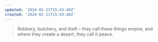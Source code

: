 ```yaml
---
updated: '2024-02-21T15:43:40Z'
created: '2024-02-21T15:43:40Z'
---
```

> Robbery, butchery, and theft – they call these things empire, and where they create a desert, they call it peace.